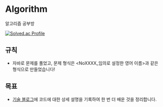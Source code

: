 # Algorithm
알고리즘 공부방

[![Solved.ac Profile](http://mazassumnida.wtf/api/v2/generate_badge?boj=cys07028)](https://solved.ac/cys07028/)

## 규칙
* 자바로 문제를 풀었고, 문제 형식은 <NoXXXX_임의로 설정한 영어 이름>과 같은 형식으로 만들었습니다!

## 목표
* [기술 블로그](https://cys07028.tistory.com/)에 코드에 대한 상세 설명을 기록하여 한 번 더 배운 것을 정리합니다.
